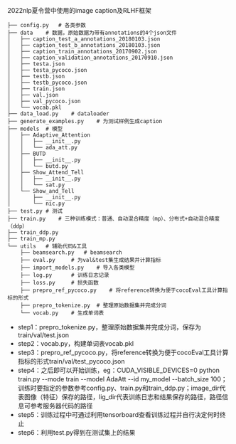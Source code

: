 2022nlp夏令营中使用的image caption及RLHF框架
````
├── config.py	# 各类参数
├── data	# 数据，原始数据为带有annotations的4个json文件
│   ├── caption_test_a_annotations_20180103.json
│   ├── caption_test_b_annotations_20180103.json
│   ├── caption_train_annotations_20170902.json
│   ├── caption_validation_annotations_20170910.json
│   ├── testa.json
│   ├── testa_pycoco.json
│   ├── testb.json
│   ├── testb_pycoco.json
│   ├── train.json
│   ├── val.json
│   ├── val_pycoco.json
│   └── vocab.pkl
├── data_load.py	# dataloader
├── generate_examples.py	# 为测试样例生成caption
├── models	# 模型
│   ├── Adaptive_Attention
│   │   ├── __init__.py
│   │   └── ada_att.py
│   ├── BUTD
│   │   ├── __init__.py
│   │   └── butd.py
│   ├── Show_Attend_Tell
│   │   ├── __init__.py
│   │   └── sat.py
│   └── Show_and_Tell
│       ├── __init__.py
│       └── nic.py
├── test.py	# 测试
├── train.py	# 三种训练模式：普通、自动混合精度（mp）、分布式+自动混合精度（ddp）
├── train_ddp.py
├── train_mp.py
└── utils	# 辅助代码&工具
    ├── beamsearch.py	# beamsearch
    ├── eval.py		# 为val&test集生成结果并计算指标
    ├── import_models.py	# 导入各类模型
    ├── log.py		# 训练日志记录
    ├── loss.py		# 损失函数
    ├── prepro_ref_pycoco.py	# 将reference转换为便于cocoEval工具计算指标的形式
    ├── prepro_tokenize.py	# 整理原始数据集并完成分词
    └── vocab.py	# 生成单词表
````
* step1：prepro_tokenize.py，整理原始数据集并完成分词，保存为train/val/test.json
* step2：vocab.py，构建单词表vocab.pkl
* step3：prepro_ref_pycoco.py，将reference转换为便于cocoEval工具计算指标的形式train/val/test_pycoco.json
* step4：之后即可以开始训练，eg：CUDA_VISIBLE_DEVICES=0 python train.py --mode train --model AdaAtt --id my_model --batch_size 100；训练时要指定的参数参考config.py、train.py和train_ddp.py；image_dir代表图像（特征）保存的路径，lig_dir代表训练日志和结果保存的路径，路径信息可参考服务器代码的路径
* step5：训练过程中可通过利用tensorboard查看训练过程并自行决定何时终止
* step6：利用test.py得到在测试集上的结果
